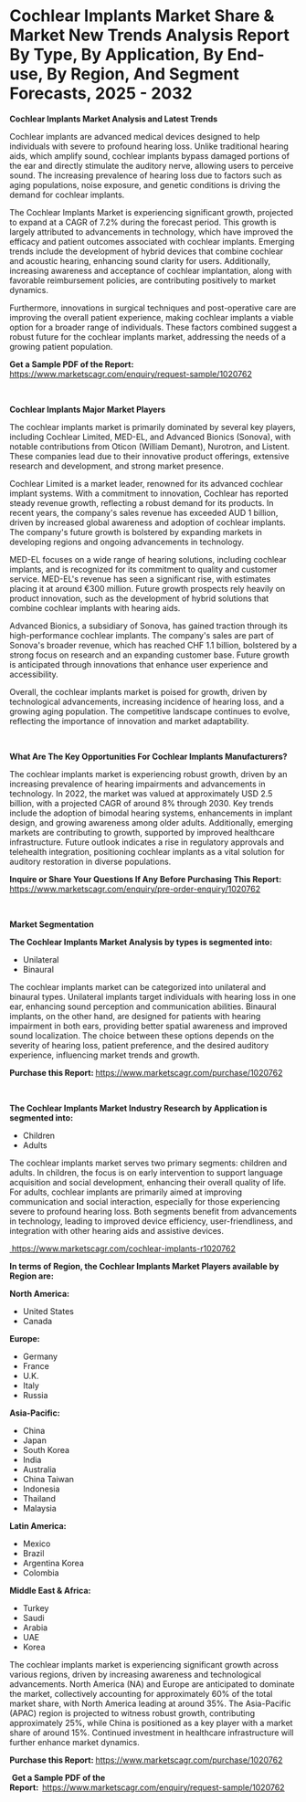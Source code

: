 <p><h1>Cochlear Implants Market Share & Market New Trends Analysis Report By Type, By Application, By End-use, By Region, And Segment Forecasts, 2025 - 2032</h1></p><p><strong>Cochlear Implants Market Analysis and Latest Trends</strong></p>
<p><p>Cochlear implants are advanced medical devices designed to help individuals with severe to profound hearing loss. Unlike traditional hearing aids, which amplify sound, cochlear implants bypass damaged portions of the ear and directly stimulate the auditory nerve, allowing users to perceive sound. The increasing prevalence of hearing loss due to factors such as aging populations, noise exposure, and genetic conditions is driving the demand for cochlear implants.</p><p>The Cochlear Implants Market is experiencing significant growth, projected to expand at a CAGR of 7.2% during the forecast period. This growth is largely attributed to advancements in technology, which have improved the efficacy and patient outcomes associated with cochlear implants. Emerging trends include the development of hybrid devices that combine cochlear and acoustic hearing, enhancing sound clarity for users. Additionally, increasing awareness and acceptance of cochlear implantation, along with favorable reimbursement policies, are contributing positively to market dynamics.</p><p>Furthermore, innovations in surgical techniques and post-operative care are improving the overall patient experience, making cochlear implants a viable option for a broader range of individuals. These factors combined suggest a robust future for the cochlear implants market, addressing the needs of a growing patient population.</p></p>
<p><strong>Get a Sample PDF of the Report:&nbsp;</strong> <a href="https://www.marketscagr.com/enquiry/request-sample/1020762?utm_campaign=2792&utm_medium=2&utm_source=Github&utm_content=ia&utm_term=13042025&utm_id=cochlear-implants">https://www.marketscagr.com/enquiry/request-sample/1020762</a></p>
<p>&nbsp;</p>
<p><strong>Cochlear Implants Major Market Players</strong></p>
<p><p>The cochlear implants market is primarily dominated by several key players, including Cochlear Limited, MED-EL, and Advanced Bionics (Sonova), with notable contributions from Oticon (William Demant), Nurotron, and Listent. These companies lead due to their innovative product offerings, extensive research and development, and strong market presence.</p><p>Cochlear Limited is a market leader, renowned for its advanced cochlear implant systems. With a commitment to innovation, Cochlear has reported steady revenue growth, reflecting a robust demand for its products. In recent years, the company's sales revenue has exceeded AUD 1 billion, driven by increased global awareness and adoption of cochlear implants. The company's future growth is bolstered by expanding markets in developing regions and ongoing advancements in technology.</p><p>MED-EL focuses on a wide range of hearing solutions, including cochlear implants, and is recognized for its commitment to quality and customer service. MED-EL's revenue has seen a significant rise, with estimates placing it at around €300 million. Future growth prospects rely heavily on product innovation, such as the development of hybrid solutions that combine cochlear implants with hearing aids.</p><p>Advanced Bionics, a subsidiary of Sonova, has gained traction through its high-performance cochlear implants. The company's sales are part of Sonova's broader revenue, which has reached CHF 1.1 billion, bolstered by a strong focus on research and an expanding customer base. Future growth is anticipated through innovations that enhance user experience and accessibility.</p><p>Overall, the cochlear implants market is poised for growth, driven by technological advancements, increasing incidence of hearing loss, and a growing aging population. The competitive landscape continues to evolve, reflecting the importance of innovation and market adaptability.</p></p>
<p>&nbsp;</p>
<p><strong>What Are The Key Opportunities For Cochlear Implants Manufacturers?</strong></p>
<p><p>The cochlear implants market is experiencing robust growth, driven by an increasing prevalence of hearing impairments and advancements in technology. In 2022, the market was valued at approximately USD 2.5 billion, with a projected CAGR of around 8% through 2030. Key trends include the adoption of bimodal hearing systems, enhancements in implant design, and growing awareness among older adults. Additionally, emerging markets are contributing to growth, supported by improved healthcare infrastructure. Future outlook indicates a rise in regulatory approvals and telehealth integration, positioning cochlear implants as a vital solution for auditory restoration in diverse populations.</p></p>
<p><strong>Inquire or Share Your Questions If Any Before Purchasing This Report:</strong> <a href="https://www.marketscagr.com/enquiry/pre-order-enquiry/1020762?utm_campaign=2792&utm_medium=2&utm_source=Github&utm_content=ia&utm_term=13042025&utm_id=cochlear-implants">https://www.marketscagr.com/enquiry/pre-order-enquiry/1020762</a></p>
<p>&nbsp;</p>
<p><strong>Market Segmentation</strong></p>
<p><strong>The Cochlear Implants Market Analysis by types is segmented into:</strong></p>
<p><ul><li>Unilateral</li><li>Binaural</li></ul></p>
<p><p>The cochlear implants market can be categorized into unilateral and binaural types. Unilateral implants target individuals with hearing loss in one ear, enhancing sound perception and communication abilities. Binaural implants, on the other hand, are designed for patients with hearing impairment in both ears, providing better spatial awareness and improved sound localization. The choice between these options depends on the severity of hearing loss, patient preference, and the desired auditory experience, influencing market trends and growth.</p></p>
<p><strong>Purchase this Report:&nbsp;</strong><a href="https://www.marketscagr.com/purchase/1020762?utm_campaign=2792&utm_medium=2&utm_source=Github&utm_content=ia&utm_term=13042025&utm_id=cochlear-implants">https://www.marketscagr.com/purchase/1020762</a></p>
<p>&nbsp;</p>
<p><strong>The Cochlear Implants Market Industry Research by Application is segmented into:</strong></p>
<p><ul><li>Children</li><li>Adults</li></ul></p>
<p><p>The cochlear implants market serves two primary segments: children and adults. In children, the focus is on early intervention to support language acquisition and social development, enhancing their overall quality of life. For adults, cochlear implants are primarily aimed at improving communication and social interaction, especially for those experiencing severe to profound hearing loss. Both segments benefit from advancements in technology, leading to improved device efficiency, user-friendliness, and integration with other hearing aids and assistive devices.</p></p>
<p><a href="https://www.marketscagr.com/cochlear-implants-r1020762?utm_campaign=2792&utm_medium=2&utm_source=Github&utm_content=ia&utm_term=13042025&utm_id=cochlear-implants">&nbsp;https://www.marketscagr.com/cochlear-implants-r1020762</a></p>
<p><strong>In terms of Region, the Cochlear Implants Market Players available by Region are:</strong></p>
<p>
    <p> <strong> North America: </strong>
        <ul>
            <li>United States</li>
            <li>Canada</li>
        </ul>
        </p> 
    <p> <strong> Europe: </strong>
        <ul>
            <li>Germany</li>
            <li>France</li>
            <li>U.K.</li>
            <li>Italy</li>
            <li>Russia</li>
        </ul>
        </p> 
    <p> <strong> Asia-Pacific: </strong>
        <ul>
            <li>China</li>
            <li>Japan</li>
            <li>South Korea</li>
            <li>India</li>
            <li>Australia</li>
            <li>China Taiwan</li>
            <li>Indonesia</li>
            <li>Thailand</li>
            <li>Malaysia</li>
        </ul>
        </p> 
    <p> <strong> Latin America: </strong>
        <ul>
            <li>Mexico</li>
            <li>Brazil</li>
            <li>Argentina Korea</li>
            <li>Colombia</li>
        </ul>
        </p> 
    <p> <strong> Middle East & Africa: </strong>
        <ul>
            <li>Turkey</li>
            <li>Saudi</li>
            <li>Arabia</li>
            <li>UAE</li>
            <li>Korea</li>
        </ul>
    </p>
    </p>
<p><p>The cochlear implants market is experiencing significant growth across various regions, driven by increasing awareness and technological advancements. North America (NA) and Europe are anticipated to dominate the market, collectively accounting for approximately 60% of the total market share, with North America leading at around 35%. The Asia-Pacific (APAC) region is projected to witness robust growth, contributing approximately 25%, while China is positioned as a key player with a market share of around 15%. Continued investment in healthcare infrastructure will further enhance market dynamics.</p></p>
<p><strong>Purchase this Report: </strong><a href="https://www.marketscagr.com/purchase/1020762?utm_campaign=2792&utm_medium=2&utm_source=Github&utm_content=ia&utm_term=13042025&utm_id=cochlear-implants">https://www.marketscagr.com/purchase/1020762</a></p>
<p>&nbsp;<strong>Get a Sample PDF of the Report:&nbsp;&nbsp;</strong><a href="https://www.marketscagr.com/enquiry/request-sample/1020762?utm_campaign=2792&utm_medium=2&utm_source=Github&utm_content=ia&utm_term=13042025&utm_id=cochlear-implants">https://www.marketscagr.com/enquiry/request-sample/1020762</a></p>
<p><strong></strong></p>
<p><p></p><p></p><p></p></p>